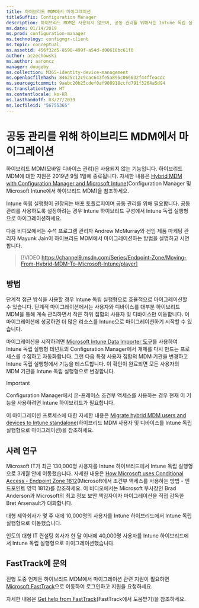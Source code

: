 ```yaml
---
title: 하이브리드 MDM에서 마이그레이션
titleSuffix: Configuration Manager
description: 하이브리드 MDM은 사용되지 않으며, 공동 관리를 위해서는 Intune 독립 실행형이 필요합니다.
ms.date: 01/14/2019
ms.prod: configuration-manager
ms.technology: configmgr-client
ms.topic: conceptual
ms.assetid: 456f32d5-8590-499f-a54d-d00618bc61f0
author: aczechowski
ms.author: aaroncz
manager: dougeby
ms.collection: M365-identity-device-management
ms.openlocfilehash: 84625c12c9cac643fe5a895c066632f44ffeacdc
ms.sourcegitcommit: 9aebc20b25cdef0af908918ccfd791f3264a5d94
ms.translationtype: HT
ms.contentlocale: ko-KR
ms.lasthandoff: 03/27/2019
ms.locfileid: "56755365"
---
```

# <a name="migrate-from-hybrid-mdm-for-co-management"></a>공동 관리를 위해 하이브리드 MDM에서 마이그레이션

하이브리드 MDM(모바일 디바이스 관리)은 사용되지 않는 기능입니다. 하이브리드 MDM에 대한 지원은 2019년 9월 1일에 종료됩니다. 자세한 내용은 [Hybrid MDM with Configuration Manager and Microsoft Intune](/sccm/mdm/understand/hybrid-mobile-device-management)(Configuration Manager 및 Microsoft Intune에서 하이브리드 MDM)을 참조하세요.

Intune 독립 실행형이 권장되는 배포 토폴로지이며 공동 관리를 위해 필요합니다. 공동 관리를 사용하도록 설정하려는 경우 Intune 하이브리드 구성에서 Intune 독립 실행형으로 마이그레이션하세요. 

다음 비디오에서는 수석 프로그램 관리자 Andrew McMurray와 선임 제품 마케팅 관리자 Mayunk Jain이 하이브리드 MDM에서 마이그레이션하는 방법을 설명하고 시연합니다.

> [!VIDEO https://channel9.msdn.com/Series/Endpoint-Zone/Moving-From-Hybrid-MDM-To-Microsoft-Intune/player]



## <a name="how-to-do-it"></a>방법

단계적 접근 방식을 사용할 경우 Intune 독립 실행형으로 효율적으로 마이그레이션할 수 있습니다. 단계적 마이그레이션에서는 사용자와 디바이스를 대부분 하이브리드 MDM을 통해 계속 관리하면서 작은 하위 집합의 사용자 및 디바이스만 이동합니다. 이 마이그레이션에 성공하면 더 많은 리소스를 Intune으로 마이그레이션하기 시작할 수 있습니다.

마이그레이션을 시작하려면 [Microsoft Intune Data Importer 도구](/sccm/mdm/deploy-use/migrate-import-data)를 사용하여 Intune 독립 실행형 테넌트의 Configuration Manager에서 개체를 다시 만드는 프로세스를 수집하고 자동화합니다. 그런 다음 특정 사용자 집합의 MDM 기관을 변경하고 Intune 독립 실행형에서 기능을 테스트합니다. 이 확인이 완료되면 모든 사용자의 MDM 기관을 Intune 독립 실행형으로 변경합니다.

> [!Important]  
> Configuration Manager에서 온-프레미스 조건부 액세스를 사용하는 경우 현재 이 기능을 사용하려면 Intune 하이브리드가 필요합니다.  

이 마이그레이션 프로세스에 대한 자세한 내용은 [Migrate hybrid MDM users and devices to Intune standalone](/sccm/mdm/deploy-use/migrate-hybridmdm-to-intunesa)(하이브리드 MDM 사용자 및 디바이스를 Intune 독립 실행형으로 마이그레이션)을 참조하세요.



## <a name="case-studies"></a>사례 연구

Microsoft IT가 최근 130,000명 사용자를 Intune 하이브리드에서 Intune 독립 실행형으로 3개월 안에 이동했습니다. 자세한 내용은 [How Microsoft uses Conditional Access - Endpoint Zone 1812](https://youtu.be/offk-KH7eIA?t=651)(Microsoft에서 조건부 액세스를 사용하는 방법 - 엔드포인트 영역 1812)를 참조하세요. 이 비디오에서는 Microsoft 부사장인 Brad Anderson과 Microsoft의 최고 정보 보안 책임자이자 마이그레이션을 직접 감독한 Bret Arsenault가 대화합니다. 

대형 제약회사가 몇 주 내에 10,000명의 사용자를 Intune 하이브리드에서 Intune 독립 실행형으로 이동했습니다.

인도의 대형 IT 컨설팅 회사가 한 달 이내에 40,000명 사용자를 Intune 하이브리드에서 Intune 독립 실행형으로 마이그레이션했습니다.



## <a name="contact-fasttrack"></a>FastTrack에 문의

진행 도중 언제든 하이브리드 MDM에서 마이그레이션 관련 지원이 필요하면 [Microsoft FastTrack](https://Microsoft.com/FastTrack/)으로 이동하여 로그인하고 지원을 요청하세요. 

자세한 내용은 [Get help from FastTrack](/sccm/comanage/quickstart-fasttrack)(FastTrack에서 도움받기)을 참조하세요. 

